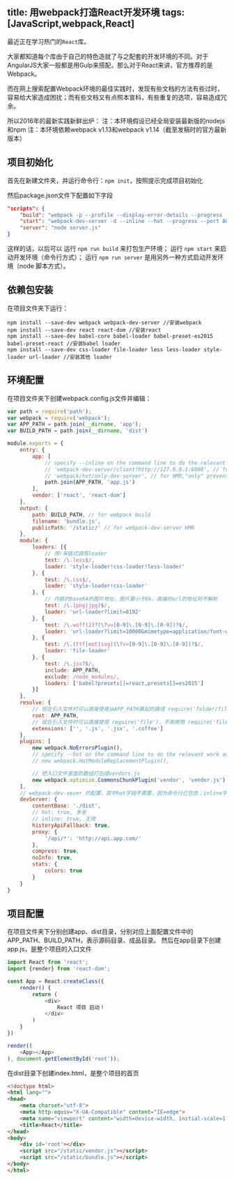title: 用webpack打造React开发环境
tags: [JavaScript,webpack,React]
---

最近正在学习热门的`React`库。

大家都知道每个库由于自己的特色造就了与之配套的开发环境的不同。对于AngularJS大家一般都是用Gulp来搭配，那么对于React来讲，官方推荐的是Webpack。

而在网上搜索配置Webpack环境的最佳实践时，发现有些文档的方法有些过时，容易给大家造成困扰；而有些文档又有点照本宣科，有些重复的选项，容易造成冗余。

所以2016年的最新实践新鲜出炉：
注：本环境假设已经全局安装最新版的nodejs和npm
注：本环境依赖webpack v1.13和webpack v1.14（截至发稿时的官方最新版本）

## 项目初始化
首先在新建文件夹，并运行命令行：`npm init`，按照提示完成项目初始化

然后package.json文件下配置如下字段

```json
"scripts": {
	"build": "webpack -p --profile --display-error-details --progress --colors --config webpack.product.config.js",
	"start": "webpack-dev-server -d --inline --hot --progress --port 8080 --host 127.0.0.1",
	"server": "node server.js"
}
```
这样的话，以后可以
运行 `npm run build` 来打包生产环境；
运行 `npm start` 来启动开发环境（命令行方式）；
运行 `npm run server` 是用另外一种方式启动开发环境（node 脚本方式）。

## 依赖包安装
在项目文件夹下运行：

```
npm install --save-dev webpack webpack-dev-server //安装webpack
npm install --save-dev react react-dom //安装react
npm install --save-dev babel-core babel-loader babel-preset-es2015 babel-preset-react //安装babel loader
npm install --save-dev css-loader file-loader less less-loader style-loader url-loader //安装其他 loader
```

## 环境配置
在项目文件夹下创建webpack.config.js文件并编辑：

``` javascript
var path = require('path');
var webpack = require('webpack');
var APP_PATH = path.join(__dirname, 'app');
var BUILD_PATH = path.join(__dirname, 'dist')

module.exports = {
    entry: {
        app: [
            // specify --inline on the command line to do the relevant work automatically
            // 'webpack-dev-server/client?http://127.0.0.1:8080', // for Automatic Refresh Inline mode
            // 'webpack/hot/only-dev-server', // for HMR,"only" prevents reload on syntax errors
            path.join(APP_PATH, 'app.js')
        ],
        vendor: ['react', 'react-dom']
    },
    output: {
        path: BUILD_PATH, // for webpack build
        filename: 'bundle.js',
        publicPath: '/static/' // for webpack-dev-server HMR
    },
    module: {
        loaders: [{
            // 用!来链式调用loader
            test: /\.less$/,
            loader: 'style-loader!css-loader!less-loader'
        }, {
            test: /\.css$/,
            loader: 'style-loader!css-loader'
        }, {
            // 内联的base64的图片地址，图片要小于8k，直接的url的地址则不解析
            test: /\.(png|jpg)$/,
            loader: 'url-loader?limit=8192'
        }, {
            test: /\.woff(2)?(\?v=[0-9]\.[0-9]\.[0-9])?$/,
            loader: 'url-loader?limit=10000&mimetype=application/font-woff'
        }, {
            test: /\.(ttf|eot|svg)(\?v=[0-9]\.[0-9]\.[0-9])?$/,
            loader: 'file-loader'
        }, {
            test: /\.jsx?$/,
            include: APP_PATH,
            exclude: /node_modules/,
            loaders: ['babel?presets[]=react,presets[]=es2015']
        }]
    },
    resolve: {
        // 现在引入文件时可以直接使用从APP_PATH算起的路径 require('folder/file')，不用使用目标文件相对于当前文件的路径 require('../../folder/file')
        root: APP_PATH,
        // 现在引入文件时可以直接使用 require('file')，不用使用 require('file.coffee')
        extensions: ['', '.js', '.jsx', '.coffee']
    },
    plugins: [
        new webpack.NoErrorsPlugin(),
        // specify --hot on the command line to do the relevant work automatically
        // new webpack.HotModuleReplacementPlugin(),

        // 把入口文件里面的数组打包成verdors.js
        new webpack.optimize.CommonsChunkPlugin('vendor', 'vendor.js')
    ],
    // webpack-dev-sever 的配置，其中hot字段不需要，因为命令行已包含；inline字段无效，只能通过命令行方式
    devServer: {
        contentBase: './dist',
        // hot: true, 多余
        // inline: true, 无效
        historyApiFallback: true,
        proxy: {
            '/api/*': 'http://api.app.com/'
        },
        compress: true,
        noInfo: true,
        stats: {
            colors: true
        }
    }
}
```

## 项目配置
在项目文件夹下分别创建app、dist目录，分别对应上面配置文件中的APP_PATH、BUILD_PATH，表示源码目录、成品目录。
然后在app目录下创建app.js，是整个项目的入口文件

```javascript
import React from 'react';
import {render} from 'react-dom';

const App = React.createClass({
    render() {
        return (
            <div>
                React 项目 启动！
            </div>
        )
    }
})

render((
    <App></App>
), document.getElementById('root'));
```

在dist目录下创建index.html，是整个项目的首页

```html
<!doctype html>
<html lang="">
<head>
    <meta charset="utf-8">
    <meta http-equiv="X-UA-Compatible" content="IE=edge">
    <meta name="viewport" content="width=device-width, initial-scale=1, maximum-scale=1">
    <title>React</title>
</head>
<body>
    <div id='root'></div>
    <script src="/static/vendor.js"></script>
    <script src="/static/bundle.js"></script>
</body>
</html>
```

